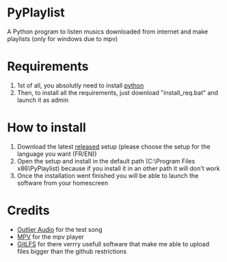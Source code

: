 # PyPlaylist
 A Python program to listen musics downloaded from internet and make playlists (only for windows due to mpv)

 # Requirements
 1. 1st of all, you absolutly need to install [python](https://www.python.org)
 2. Then, to install all the requirements, just download "install_req.bat" and launch it as admin

 # How to install 
 1. Download the latest [released](https://github.com/BananeRapeuse/PyPlaylist/releases) setup (please choose the setup for the language you want (FR/EN))
 2. Open the setup and install in the default path (C:\Program Files x86\PyPlaylist) because if you install it in an other path it will don't work
 3. Once the installation went finished you will be able to launch the software from your homescreen

# Credits

- [Outlier Audio](https://www.youtube.com/@OutlierAudio) for the test song
- [MPV](https://github.com/mpv-player) for the mpv player
- [GitLFS](https://git-lfs.com) for there verrry usefull software that make me able to upload files bigger than the github restrictions